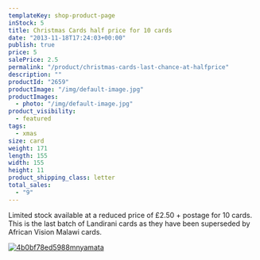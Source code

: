 ```yaml
---
templateKey: shop-product-page
inStock: 5
title: Christmas Cards half price for 10 cards
date: "2013-11-18T17:24:03+00:00"
publish: true
price: 5
salePrice: 2.5
permalink: "/product/christmas-cards-last-chance-at-halfprice"
description: ""
productId: "2659"
productImage: "/img/default-image.jpg"
productImages:
  - photo: "/img/default-image.jpg"
product_visibility:
  - featured
tags:
  - xmas
size: card
weight: 171
length: 155
width: 155
height: 11
product_shipping_class: letter
total_sales:
  - "9"
---
```


Limited stock available at a reduced price of £2.50 + postage for 10 cards. This is the last batch of Landirani cards as they have been superseded by African Vision Malawi cards.

[![4b0bf78ed5988mnyamata](../../uploads/2013/03/4b0bf78ed5988mnyamata-230x300.jpg)](https://www.africanvision.org.uk/africa-vision-news/wp-content/uploads/2013/03/4b0bf78ed5988mnyamata.jpg)
